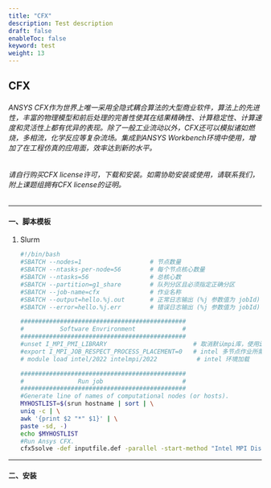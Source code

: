 ```yaml
---
title: "CFX"
description: Test description
draft: false
enableToc: false
keyword: test
weight: 13
---
```


## CFX

###### ANSYS CFX作为世界上唯一采用全隐式耦合算法的大型商业软件，算法上的先进性，丰富的物理模型和前后处理的完善性使其在结果精确性、计算稳定性、计算速度和灵活性上都有优异的表现。除了一般工业流动以外，CFX还可以模拟诸如燃烧，多相流，化学反应等复杂流场。集成到ANSYS Workbench环境中使用，增加了在工程仿真的应用面，效率达到新的水平。

###### 请自行购买CFX license许可，下载和安装。如需协助安装或使用，请联系我们，附上课题组拥有CFX license的证明。

***
#### 一、脚本模板
1. Slurm
    ```bash
    #!/bin/bash
    #SBATCH --nodes=1                   # 节点数量
    #SBATCH --ntasks-per-node=56        # 每个节点核心数量
    #SBATCH --ntasks=56                 # 总核心数
    #SBATCH --partition=g1_share        # 队列分区且必须指定正确分区
    #SBATCH --job-name=cfx              # 作业名称
    #SBATCH --output=hello.%j.out       # 正常日志输出 (%j 参数值为 jobId)
    #SBATCH --error=hello.%j.err        # 错误日志输出 (%j 参数值为 jobId)

    ##############################################
    #          Software Envrironment             #
    ##############################################
    #unset I_MPI_PMI_LIBRARY                        # 取消默认mpi库，使用intel自带
    #export I_MPI_JOB_RESPECT_PROCESS_PLACEMENT=0   # intel 多节点作业所需修改参数
    # module load intel/2022 intelmpi/2022           # intel 环境加载

    ##############################################
    #               Run job                      #
    ##############################################
    #Generate line of names of computational nodes (or hosts).
    MYHOSTLIST=$(srun hostname | sort | \
    uniq -c | \
    awk '{print $2 "*" $1}' | \
    paste -sd, -)
    echo $MYHOSTLIST
    #Run Ansys CFX.
    cfx5solve -def inputfile.def -parallel -start-method "Intel MPI Distributed Parallel" -par-dist "$MYHOSTLIST" -batch
    ```

***

#### 二、安装
